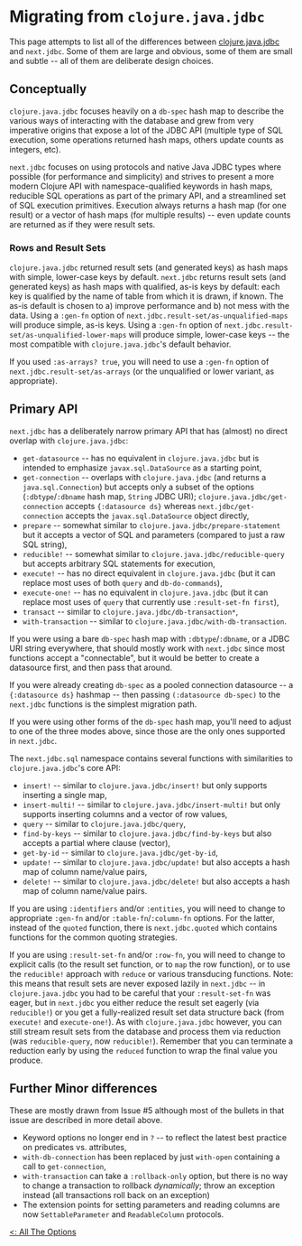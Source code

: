 # Migrating from `clojure.java.jdbc`

This page attempts to list all of the differences between [clojure.java.jdbc](https://github.com/clojure/java.jdbc) and `next.jdbc`. Some of them are large and obvious, some of them are small and subtle -- all of them are deliberate design choices.

## Conceptually

`clojure.java.jdbc` focuses heavily on a `db-spec` hash map to describe the various ways of interacting with the database and grew from very imperative origins that expose a lot of the JDBC API (multiple type of SQL execution, some operations returned hash maps, others update counts as integers, etc).

`next.jdbc` focuses on using protocols and native Java JDBC types where possible (for performance and simplicity) and strives to present a more modern Clojure API with namespace-qualified keywords in hash maps, reducible SQL operations as part of the primary API, and a streamlined set of SQL execution primitives. Execution always returns a hash map (for one result) or a vector of hash maps (for multiple results) -- even update counts are returned as if they were result sets.

### Rows and Result Sets

`clojure.java.jdbc` returned result sets (and generated keys) as hash maps with simple, lower-case keys by default. `next.jdbc` returns result sets (and generated keys) as hash maps with qualified, as-is keys by default: each key is qualified by the name of table from which it is drawn, if known. The as-is default is chosen to a) improve performance and b) not mess with the data. Using a `:gen-fn` option of `next.jdbc.result-set/as-unqualified-maps` will produce simple, as-is keys. Using a `:gen-fn` option of `next.jdbc.result-set/as-unqualified-lower-maps` will produce simple, lower-case keys -- the most compatible with `clojure.java.jdbc`'s default behavior.

If you used `:as-arrays? true`, you will need to use a `:gen-fn` option of `next.jdbc.result-set/as-arrays` (or the unqualified or lower variant, as appropriate).

## Primary API

`next.jdbc` has a deliberately narrow primary API that has (almost) no direct overlap with `clojure.java.jdbc`:

* `get-datasource` -- has no equivalent in `clojure.java.jdbc` but is intended to emphasize `javax.sql.DataSource` as a starting point,
* `get-connection` -- overlaps with `clojure.java.jdbc` (and returns a `java.sql.Connection`) but accepts only a subset of the options (`:dbtype`/`:dbname` hash map, `String` JDBC URI); `clojure.java.jdbc/get-connection` accepts `{:datasource ds}` whereas `next.jdbc/get-connection` accepts the `javax.sql.DataSource` object directly,
* `prepare` -- somewhat similar to `clojure.java.jdbc/prepare-statement` but it accepts a vector of SQL and parameters (compared to just a raw SQL string),
* `reducible!` -- somewhat similar to `clojure.java.jdbc/reducible-query` but accepts arbitrary SQL statements for execution,
* `execute!` -- has no direct equivalent in `clojure.java.jdbc` (but it can replace most uses of both `query` and `db-do-commands`),
* `execute-one!` -- has no equivalent in `clojure.java.jdbc` (but it can replace most uses of `query` that currently use `:result-set-fn first`),
* `transact` -- similar to `clojure.java.jdbc/db-transaction*`,
* `with-transaction` -- similar to `clojure.java.jdbc/with-db-transaction`.

If you were using a bare `db-spec` hash map with `:dbtype`/`:dbname`, or a JDBC URI string everywhere, that should mostly work with `next.jdbc` since most functions accept a "connectable", but it would be better to create a datasource first, and then pass that around.

If you were already creating `db-spec` as a pooled connection datasource -- a `{:datasource ds}` hashmap -- then passing `(:datasource db-spec)` to the `next.jdbc` functions is the simplest migration path.

If you were using other forms of the `db-spec` hash map, you'll need to adjust to one of the three modes above, since those are the only ones supported in `next.jdbc`.

The `next.jdbc.sql` namespace contains several functions with similarities to `clojure.java.jdbc`'s core API:

* `insert!` -- similar to `clojure.java.jdbc/insert!` but only supports inserting a single map,
* `insert-multi!` -- similar to `clojure.java.jdbc/insert-multi!` but only supports inserting columns and a vector of row values,
* `query` -- similar to `clojure.java.jdbc/query`,
* `find-by-keys` -- similar to `clojure.java.jdbc/find-by-keys` but also accepts a partial where clause (vector),
* `get-by-id` -- similar to `clojure.java.jdbc/get-by-id`,
* `update!` -- similar to `clojure.java.jdbc/update!` but also accepts a hash map of column name/value pairs,
* `delete!` -- similar to `clojure.java.jdbc/delete!` but also accepts a hash map of column name/value pairs.

If you are using `:identifiers` and/or `:entities`, you will need to change to appropriate `:gen-fn` and/or `:table-fn`/`:column-fn` options. For the latter, instead of the `quoted` function, there is `next.jdbc.quoted` which contains functions for the common quoting strategies.

If you are using `:result-set-fn` and/or `:row-fn`, you will need to change to explicit calls (to the result set function, or to `map` the row function), or to use the `reducible!` approach with `reduce` or various transducing functions. Note: this means that result sets are never exposed lazily in `next.jdbc` -- in `clojure.java.jdbc` you had to be careful that your `:result-set-fn` was eager, but in `next.jdbc` you either reduce the result set eagerly (via `reducible!`) or you get a fully-realized result set data structure back (from `execute!` and `execute-one!`). As with `clojure.java.jdbc` however, you can still stream result sets from the database and process them via reduction (was `reducible-query`, now `reducible!`). Remember that you can terminate a reduction early by using the `reduced` function to wrap the final value you produce.

## Further Minor differences

These are mostly drawn from Issue #5 although most of the bullets in that issue are described in more detail above.

* Keyword options no longer end in `?` -- to reflect the latest best practice on predicates vs. attributes,
* `with-db-connection` has been replaced by just `with-open` containing a call to `get-connection`,
* `with-transaction` can take a `:rollback-only` option, but there is no way to change a transaction to rollback _dynamically_; throw an exception instead (all transactions roll back on an exception)
* The extension points for setting parameters and reading columns are now `SettableParameter` and `ReadableColumn` protocols.

[<: All The Options](https://cljdoc.org/d/seancorfield/next.jdbc/CURRENT/doc/options)
